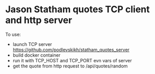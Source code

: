 # Jason Statham quotes TCP client and http server

To use:
 - launch TCP server https://github.com/podlevskikh/statham_quotes_server
 - build docker container
 - run it with TCP_HOST and TCP_PORT evn vars of server
 - get the quote from http request to /api/quotes/random
